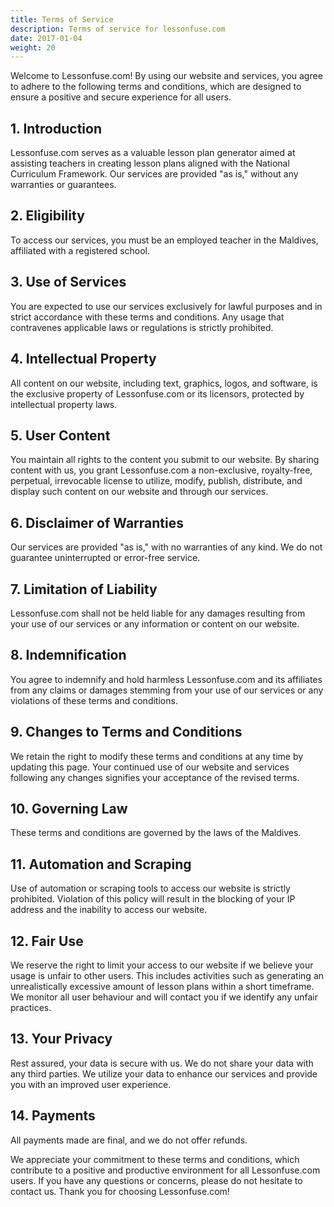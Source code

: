 ```yaml
---
title: Terms of Service
description: Terms of service for lessonfuse.com
date: 2017-01-04
weight: 20
---
```

Welcome to Lessonfuse.com! By using our website and services, you agree to adhere to the following terms and conditions, which are designed to ensure a positive and secure experience for all users.

## 1. Introduction

Lessonfuse.com serves as a valuable lesson plan generator aimed at assisting teachers in creating lesson plans aligned with the National Curriculum Framework. Our services are provided "as is," without any warranties or guarantees.

## 2. Eligibility

To access our services, you must be an employed teacher in the Maldives, affiliated with a registered school.

## 3. Use of Services

You are expected to use our services exclusively for lawful purposes and in strict accordance with these terms and conditions. Any usage that contravenes applicable laws or regulations is strictly prohibited.

## 4. Intellectual Property

All content on our website, including text, graphics, logos, and software, is the exclusive property of Lessonfuse.com or its licensors, protected by intellectual property laws.

## 5. User Content

You maintain all rights to the content you submit to our website. By sharing content with us, you grant Lessonfuse.com a non-exclusive, royalty-free, perpetual, irrevocable license to utilize, modify, publish, distribute, and display such content on our website and through our services.

## 6. Disclaimer of Warranties

Our services are provided "as is," with no warranties of any kind. We do not guarantee uninterrupted or error-free service.

## 7. Limitation of Liability

Lessonfuse.com shall not be held liable for any damages resulting from your use of our services or any information or content on our website.

## 8. Indemnification

You agree to indemnify and hold harmless Lessonfuse.com and its affiliates from any claims or damages stemming from your use of our services or any violations of these terms and conditions.

## 9. Changes to Terms and Conditions

We retain the right to modify these terms and conditions at any time by updating this page. Your continued use of our website and services following any changes signifies your acceptance of the revised terms.

## 10. Governing Law

These terms and conditions are governed by the laws of the Maldives.

## 11. Automation and Scraping

Use of automation or scraping tools to access our website is strictly prohibited. Violation of this policy will result in the blocking of your IP address and the inability to access our website.

## 12. Fair Use

We reserve the right to limit your access to our website if we believe your usage is unfair to other users. This includes activities such as generating an unrealistically excessive amount of lesson plans within a short timeframe. We monitor all user behaviour and will contact you if we identify any unfair practices.

## 13. Your Privacy

Rest assured, your data is secure with us. We do not share your data with any third parties. We utilize your data to enhance our services and provide you with an improved user experience.

## 14. Payments

All payments made are final, and we do not offer refunds.

We appreciate your commitment to these terms and conditions, which contribute to a positive and productive environment for all Lessonfuse.com users. If you have any questions or concerns, please do not hesitate to contact us. Thank you for choosing Lessonfuse.com!